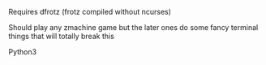 Requires dfrotz (frotz compiled without ncurses)

Should play any zmachine game but the later ones do some fancy terminal things that will totally break this

Python3
